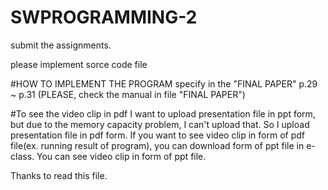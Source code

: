 # SWPROGRAMMING-2
submit the assignments.

please implement sorce code file

#HOW TO IMPLEMENT THE PROGRAM
specify in the "FINAL PAPER" p.29 ~ p.31
(PLEASE, check the manual in file "FINAL PAPER")



#To see the video clip in pdf
 I want to upload presentation file in ppt form, but due to the memory capacity problem, I can't upload that.
 So I upload presentation file in pdf form.
 If you want to see video clip in form of pdf file(ex. running result of program), you can download form of ppt file in e-class.
 You can see video clip in form of ppt file.

Thanks to read this file.
